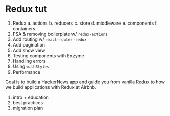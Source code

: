 # Redux tut

1. Redux
  a. actions
  b. reducers
  c. store
  d. middleware
  e. components
  f. containers
3. FSA & removing boilerplate w/ `redux-actions`
4. Add routing w/ `react-router-redux`
5. Add pagination
6. Add show view
7. Testing components with Enzyme
8. Handling errors
9. Using `withStyles`
10. Performance


Goal is to build a HackerNews app and guide you from vanilla Redux to how we build applications with Redux at Airbnb.


1. intro + education
2. best practices
3. migration plan